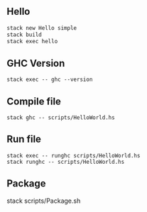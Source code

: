 ## Hello

```bash
stack new Hello simple
stack build
stack exec hello
```

## GHC Version

```
stack exec -- ghc --version
```

## Compile file

```
stack ghc -- scripts/HelloWorld.hs
```

## Run file

```
stack exec -- runghc scripts/HelloWorld.hs
stack runghc -- scripts/HelloWorld.hs
```

## Package

stack scripts/Package.sh
